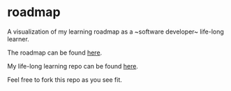 # roadmap
A visualization of my learning roadmap as a ~software developer~ life-long learner.

The roadmap can be found [here](https://chieze-franklin.github.io/roadmap/).

My life-long learning repo can be found [here](https://github.com/Chieze-Franklin/life-long-learning).

Feel free to fork this repo as you see fit.
